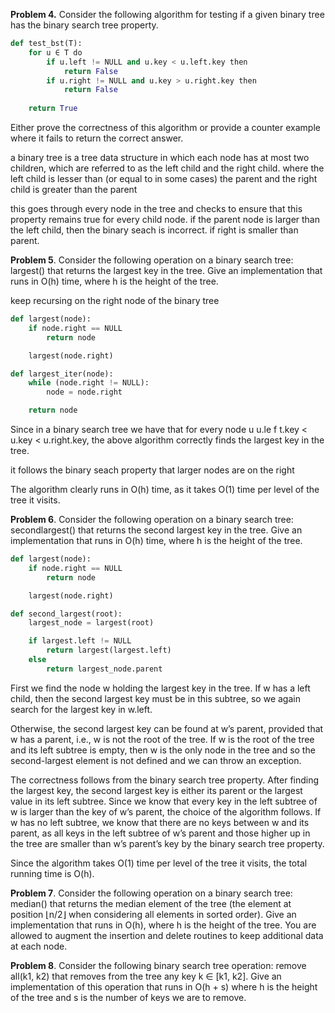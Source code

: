 **Problem 4.** Consider the following algorithm for testing if a given binary tree has the binary search tree property. 

```python
def test_bst(T):
	for u ∈ T do 
		if u.left != NULL and u.key < u.left.key then 
			return False
		if u.right != NULL and u.key > u.right.key then 
			return False
	
	return True
```

Either prove the correctness of this algorithm or provide a counter example where it fails to return the correct answer.

a binary tree is a tree data structure in which each node has at most two children, which are referred to as the left child and the right child. where the left child is lesser than (or equal to in some cases) the parent and the right child is greater than the parent

this goes through every node in the tree and checks to ensure that this property remains true for every child node. if the parent node is larger than the left child, then the binary seach is incorrect. if right is smaller than parent.  

**Problem 5**. Consider the following operation on a binary search tree: largest() that returns the largest key in the tree. Give an implementation that runs in O(h) time, where h is the height of the tree. 

keep recursing on the right node of the binary tree

```python
def largest(node):
	if node.right == NULL
		return node

	largest(node.right)

def largest_iter(node):
	while (node.right != NULL):
		node = node.right

	return node
```

Since in a binary search tree we have that for every node u u.le f t.key < u.key < u.right.key, the above algorithm correctly finds the largest key in the tree.

it follows the binary seach property that larger nodes are on the right

The algorithm clearly runs in O(h) time, as it takes O(1) time per level of the tree it visits.

**Problem 6**. Consider the following operation on a binary search tree: secondlargest() that returns the second largest key in the tree. Give an implementation that runs in O(h) time, where h is the height of the tree. 

```python
def largest(node):
	if node.right == NULL
		return node

	largest(node.right)

def second_largest(root):
	largest_node = largest(root)

	if largest.left != NULL
		return largest(largest.left)
	else 
		return largest_node.parent
```

First we find the node w holding the largest key in the tree. If w has a left child, then the second largest key must be in this subtree, so we again search for the largest key in w.left. 

Otherwise, the second largest key can be found at w’s parent, provided that w has a parent, i.e., w is not the root of the tree. If w is the root of the tree and its left subtree is empty, then w is the only node in the tree and so the second-largest element is not defined and we can throw an exception. 

The correctness follows from the binary search tree property. After finding the largest key, the second largest key is either its parent or the largest value in its left subtree. Since we know that every key in the left subtree of w is larger than the key of w’s parent, the choice of the algorithm follows. If w has no left subtree, we know that there are no keys between w and its parent, as all keys in the left subtree of w’s parent and those higher up in the tree are smaller than w’s parent’s key by the binary search tree property. 

Since the algorithm takes O(1) time per level of the tree it visits, the total running time is O(h).

**Problem 7**. Consider the following operation on a binary search tree: median() that returns the median element of the tree (the element at position ⌊n/2⌋ when considering all elements in sorted order). Give an implementation that runs in O(h), where h is the height of the tree. You are allowed to augment the insertion and delete routines to keep additional data at each node.



**Problem 8**. Consider the following binary search tree operation: remove all(k1, k2) that removes from the tree any key k ∈ [k1, k2]. Give an implementation of this operation that runs in O(h + s) where h is the height of the tree and s is the number of keys we are to remove.


